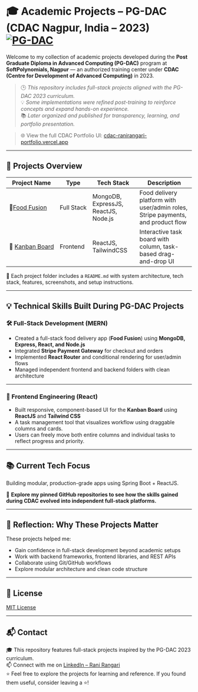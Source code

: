 # 🎓 Academic Projects – PG-DAC (CDAC Nagpur, India – 2023) [![PG-DAC](https://img.shields.io/badge/PG--DAC_(2023)-CDAC_Nagpur,_India-blue)](https://www.cdac.in/)

Welcome to my collection of academic projects developed during the **Post Graduate Diploma in Advanced Computing (PG-DAC)** program at **SoftPolynomials, Nagpur** — an authorized training center under **CDAC (Centre for Development of Advanced Computing)** in 2023.  
> 🕒 _This repository includes full-stack projects aligned with the PG-DAC 2023 curriculum._   
> 💡 _Some implementations were refined post-training to reinforce concepts and expand hands-on experience._   
> 📚 _Later organized and published for transparency, learning, and portfolio presentation._  

> 🌐 View the full CDAC Portfolio UI: [cdac-ranirangari-portfolio.vercel.app](https://cdac-ranirangari-portfolio.vercel.app/)

---

## 📁 Projects Overview

| Project Name                             | Type         | Tech Stack                                | Description |
|----------------------------------------- |--------------|--------------------------------------------|-------------|
| 🍱[Food&nbsp;Fusion](./food-fusion)         | Full&nbsp;Stack | MongoDB, ExpressJS, ReactJS, Node.js       | Food delivery platform with user/admin roles, Stripe payments, and product flow |
| 🧱&nbsp;[Kanban&nbsp;Board](./kanban-board)       | Frontend     | ReactJS, TailwindCSS    | Interactive task board with column, task-based drag-and-drop UI |

📁 Each project folder includes a `README.md` with system architecture, tech stack, features, screenshots, and setup instructions.

---

## 💡 Technical Skills Built During PG-DAC Projects

### 🛠️ Full-Stack Development (MERN)

- Created a full-stack food delivery app (**Food Fusion**) using **MongoDB, Express, React, and Node.js**
- Integrated **Stripe Payment Gateway** for checkout and orders
- Implemented **React Router** and conditional rendering for user/admin flows
- Managed independent frontend and backend folders with clean architecture

---

### 🎨 Frontend Engineering (React)

- Built responsive, component-based UI for the **Kanban Board** using **ReactJS** and **Tailwind CSS**
- A task management tool that visualizes workflow using draggable columns and cards.
- Users can freely move both entire columns and individual tasks to reflect progress and priority.

---

## 📚 Current Tech Focus  

Building modular, production-grade apps using Spring Boot + ReactJS.   

📌 **Explore my pinned GitHub repositories to see how the skills gained during CDAC evolved into independent full-stack platforms.** 

---

## 🧠 Reflection: Why These Projects Matter

These projects helped me:

- Gain confidence in full-stack development beyond academic setups  
- Work with backend frameworks, frontend libraries, and REST APIs  
- Collaborate using Git/GitHub workflows  
- Explore modular architecture and clean code structure

---

## 📜 License

[MIT License](LICENSE)

---

## 📬 Contact

🎓 This repository features full-stack projects inspired by the PG-DAC 2023 curriculum.  
📫 Connect with me on [LinkedIn – Rani Rangari](https://www.linkedin.com/in/rani-rangari/)  
⭐ Feel free to explore the projects for learning and reference. If you found them useful, consider leaving a ⭐!

